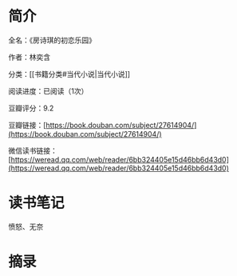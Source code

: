 # 简介

全名：《房诗琪的初恋乐园》

作者：林奕含

分类：[[书籍分类#当代小说|当代小说]]

阅读进度：已阅读（1次）

豆瓣评分：9.2

豆瓣链接：[https://book.douban.com/subject/27614904/](https://book.douban.com/subject/27614904/)

微信读书链接：[https://weread.qq.com/web/reader/6bb324405e15d46bb6d43d0](https://weread.qq.com/web/reader/6bb324405e15d46bb6d43d0)

# 读书笔记

愤怒、无奈

# 摘录


